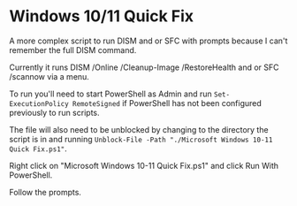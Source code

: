 # Windows 10/11 Quick Fix
A more complex script to run DISM and or SFC with prompts because I can't remember the full DISM command.

Currently it runs DISM /Online /Cleanup-Image /RestoreHealth and or SFC /scannow via a menu.

To run you'll need to start PowerShell as Admin and run ```Set-ExecutionPolicy RemoteSigned``` if PowerShell has not been configured previously to run scripts.

The file will also need to be unblocked by changing to the directory the script is in and running ```Unblock-File -Path "./Microsoft Windows 10-11 Quick Fix.ps1"```.

Right click on "Microsoft Windows 10-11 Quick Fix.ps1" and click Run With PowerShell.

Follow the prompts.
